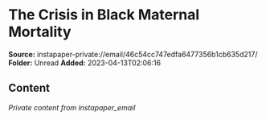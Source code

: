 # The Crisis in Black Maternal Mortality

**Source:** instapaper-private://email/46c54cc747edfa6477356b1cb635d217/
**Folder:** Unread
**Added:** 2023-04-13T02:06:16




## Content
*Private content from instapaper_email*
